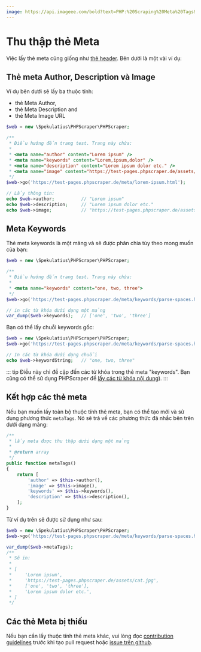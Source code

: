 ```yaml
---
image: https://api.imageee.com/bold?text=PHP:%20Scraping%20Meta%20Tags&bg_image=https://images.unsplash.com/photo-1542762933-ab3502717ce7
---
```


# Thu thập thẻ Meta

Việc lấy thẻ meta cũng giống như [thẻ header](/vi/examples/scrape-header-tags.html). Bên dưới là một vài ví dụ:

## Thẻ meta Author, Description và Image

Ví dụ bên dưới sẽ lấy ba thuộc tính:

- thẻ Meta Author,
- thẻ Meta Description and
- thẻ Meta Image URL

```php
$web = new \Spekulatius\PHPScraper\PHPScraper;

/**
 * Điều hướng đến trang test. Trang này chứa:
 *
 * <meta name="author" content="Lorem ipsum" />
 * <meta name="keywords" content="Lorem,ipsum,dolor" />
 * <meta name="description" content="Lorem ipsum dolor etc." />
 * <meta name="image" content="https://test-pages.phpscraper.de/assets/cat.jpg" />
 */
$web->go('https://test-pages.phpscraper.de/meta/lorem-ipsum.html');

// Lấy thông tin:
echo $web->author;          // "Lorem ipsum"
echo $web->description;     // "Lorem ipsum dolor etc."
echo $web->image;           // "https://test-pages.phpscraper.de/assets/cat.jpg"
```

## Meta Keywords

Thẻ meta keywords là một mảng và sẽ được phân chia tùy theo mong muốn của bạn:

```php
$web = new \Spekulatius\PHPScraper\PHPScraper;

/**
 * Điều hướng đến trang test. Trang này chứa:
 *
 * <meta name="keywords" content="one, two, three">
 */
$web->go('https://test-pages.phpscraper.de/meta/keywords/parse-spaces.html');

// in các từ khóa dưới dạng một mảng
var_dump($web->keywords);   // ['one', 'two', 'three']
```

Bạn có thể lấy chuỗi keywords gốc:

```php
$web = new \Spekulatius\PHPScraper\PHPScraper;
$web->go('https://test-pages.phpscraper.de/meta/keywords/parse-spaces.html');

// In các từ khóa dưới dạng chuỗi
echo $web->keywordString;   // "one, two, three"
```

::: tip
Điều này chỉ đề cập đến các từ khóa trong thẻ meta "keywords". Bạn cũng có thể sử dụng PHPScraper để [lấy các từ khóa nội dung](/vi/examples/extract-keywords.html)).
:::

## Kết hợp các thẻ meta

Nếu bạn muốn lấy toàn bộ thuộc tính thẻ meta, bạn có thể tạo mới và sử dụng phương thức `metaTags`. Nó sẽ trả về các phương thức đã nhắc bên trên dưới dạng mảng:

```php
/**
 * lấy meta được thu thập dưới dạng một mảng
 *
 * @return array
 */
public function metaTags()
{
    return [
        'author' => $this->author(),
        'image' => $this->image(),
        'keywords' => $this->keywords(),
        'description' => $this->description(),
    ];
}
```

Từ ví dụ trên sẽ được sử dụng như sau:

```php
$web = new \Spekulatius\PHPScraper\PHPScraper;
$web->go('https://test-pages.phpscraper.de/meta/keywords/parse-spaces.html');

var_dump($web->metaTags);
/**
 * Sẽ in:
 *
 * [
 *     'Lorem ipsum',
 *     'https://test-pages.phpscraper.de/assets/cat.jpg',
 *     ['one', 'two', 'three'],
 *     'Lorem ipsum dolor etc.',
 * ]
 */
```

## Các thẻ Meta bị thiếu

Nếu bạn cần lấy thuộc tính thẻ meta khác, vui lòng đọc [contribution guidelines](/vi/contributing.html) trước khi tạo pull request hoặc [issue trên github](https://github.com/spekulatius/phpscraper/issues).
